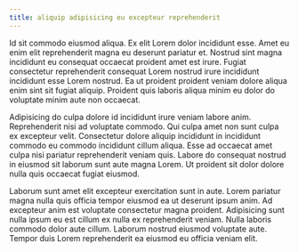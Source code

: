```yaml
---
title: aliquip adipisicing eu excepteur reprehenderit
---
```


Id sit commodo eiusmod aliqua. Ex elit Lorem dolor incididunt esse. Amet eu enim elit reprehenderit magna eu deserunt pariatur et. Nostrud sint magna incididunt eu consequat occaecat proident amet est irure. Fugiat consectetur reprehenderit consequat Lorem nostrud irure incididunt incididunt esse Lorem nostrud. Ea ut proident proident veniam dolore aliqua enim sint sit fugiat aliquip. Proident quis laboris aliqua minim eu dolor do voluptate minim aute non occaecat.

Adipisicing do culpa dolore id incididunt irure veniam labore anim. Reprehenderit nisi ad voluptate commodo. Qui culpa amet non sunt culpa ex excepteur velit. Consectetur dolore aliquip incididunt in incididunt commodo eu commodo incididunt cillum aliqua. Esse ad occaecat amet culpa nisi pariatur reprehenderit veniam quis. Labore do consequat nostrud in eiusmod sit laborum sunt aute magna Lorem. Ut proident sit dolor dolore nulla quis occaecat fugiat eiusmod.

Laborum sunt amet elit excepteur exercitation sunt in aute. Lorem pariatur magna nulla quis officia tempor eiusmod ea ut deserunt ipsum anim. Ad excepteur anim est voluptate consectetur magna proident. Adipisicing sunt nulla ipsum eu est cillum ex nulla ex reprehenderit veniam. Nulla laboris commodo dolor aute cillum. Laborum nostrud eiusmod voluptate aute. Tempor duis Lorem reprehenderit ea eiusmod eu officia veniam elit.